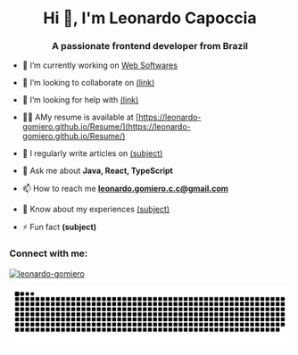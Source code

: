 <h1 align="center">Hi 👋, I'm Leonardo Capoccia</h1>
<h3 align="center">A passionate frontend developer from Brazil</h3>


- 🔭 I’m currently working on [Web Softwares]((link))

- 👯 I’m looking to collaborate on [(link)]((link))

- 🤝 I’m looking for help with [(link)]((link))

- 👨‍💻 AMy resume is available at [https://leonardo-gomiero.github.io/Resume/](https://leonardo-gomiero.github.io/Resume/)

- 📝 I regularly write articles on [(subject)]((subject))

- 💬 Ask me about **Java, React, TypeScript**

- 📫 How to reach me **leonardo.gomiero.c.c@gmail.com**

- 📄 Know about my experiences [(subject)]((subject))

- ⚡ Fun fact **(subject)**

<h3 align="left">Connect with me:</h3>
<p align="left">
<a href="https://linkedin.com/in/leonardo-gomiero" target="blank"><img align="center" src="https://raw.githubusercontent.com/rahuldkjain/github-profile-readme-generator/master/src/images/icons/Social/linked-in-alt.svg" alt="leonardo-gomiero" height="30" width="40" /></a>
</p>

<img src="https://raw.githubusercontent.com/Leonardo-Gomiero/Leonardo-Gomiero/output/snake.svg" alt="Snake animation" />

###
<!--
**Leonardo-Gomiero/Leonardo-Gomiero** is a ✨ _special_ ✨ repository because its `README.md` (this file) appears on your GitHub profile.

Here are some ideas to get you started:

- 🔭 I’m currently working on ...
- 🌱 I’m currently learning ...
- 👯 I’m looking to collaborate on ...
- 🤔 I’m looking for help with ...
- 💬 Ask me about ...
- 📫 How to reach me: ...
- 😄 Pronouns: ...
- ⚡ Fun fact: ...
-->

